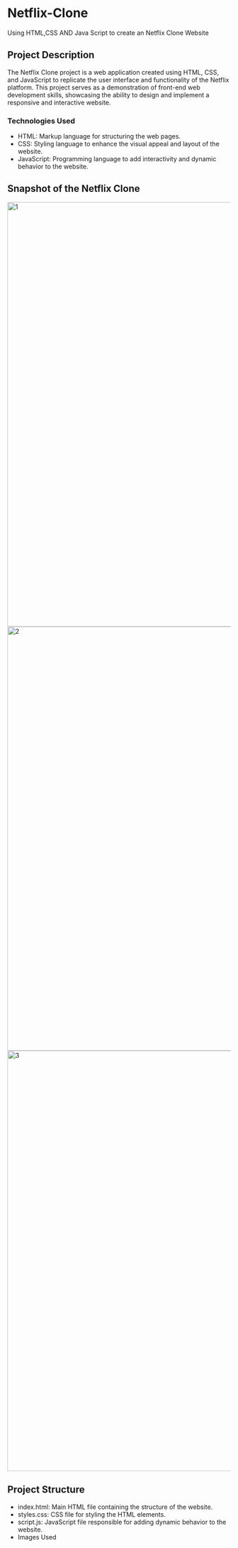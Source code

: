 # Netflix-Clone
Using HTML,CSS AND Java Script to create an Netflix Clone Website
## Project Description
The Netflix Clone project is a web application created using HTML, CSS, and JavaScript to replicate the user interface and functionality of the Netflix platform. This project serves as a demonstration of front-end web development skills, showcasing the ability to design and implement a responsive and interactive website.
### Technologies Used
- HTML: Markup language for structuring the web pages.
- CSS: Styling language to enhance the visual appeal and layout of the website.
- JavaScript: Programming language to add interactivity and dynamic behavior to the website.
## Snapshot of the Netflix Clone 
<img width="956" alt="1" src="https://github.com/bisola99/Hotel-data-visualization/assets/123836101/4bf21974-43cb-4b5d-8c03-04a1ca9ee341">
<img width="955" alt="2" src="https://github.com/bisola99/Hotel-data-visualization/assets/123836101/0239e2a7-6dff-440d-a003-a94f8c9b6f0b">
<img width="947" alt="3" src="https://github.com/bisola99/Hotel-data-visualization/assets/123836101/f5459c08-b73d-4198-bc55-99a6acb4c0b1">


## Project Structure
- index.html: Main HTML file containing the structure of the website.
- styles.css: CSS file for styling the HTML elements.
- script.js: JavaScript file responsible for adding dynamic behavior to the website.
- Images Used

